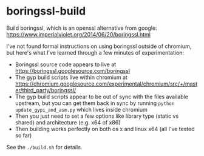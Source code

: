 # boringssl-build

Build boringssl, which is an openssl alternative from google: https://www.imperialviolet.org/2014/06/20/boringssl.html

I've not found formal instructions on using boringssl outside of chromium, but here's what I've learned through a few minutes of experimentation:

 - Boringssl source code appears to live at <https://boringssl.googlesource.com/boringssl>
 - The gyp build scripts live within chromium at <https://chromium.googlesource.com/experimental/chromium/src/+/master/third_party/boringssl/>
 - The gyp build scripts appear to be out of sync with the files available upstream, but you can get them back in sync by running `python update_gypi_and_asm.py` which lives inside chromium
 - Then you just need to set a few options like library type (static vs shared) and architecture (e.g. x64 of x86)
 - Then building works perfectly on both os x and linux x64 (all I've tested so far)

See the `./build.sh` for details.
